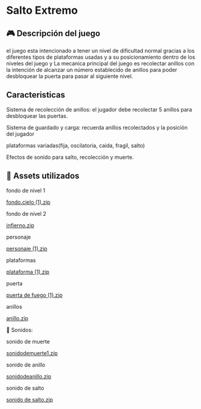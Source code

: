 # Salto Extremo

## 🎮 Descripción del juego

el juego esta intencionado a tener un nivel de dificultad normal gracias a los diferentes tipos de plataformas usadas y a su posicionamiento dentro de los niveles del juego y La mecanica principal del juego es recolectar anillos con la intención de alcanzar un número establecido de anillos para poder desbloquear la puerta para pasar al siguiente nivel.

## Caracteristicas

 Sistema de recolección de anillos: el jugador debe recolectar 5 anillos para desbloquear las puertas.

 Sistema de guardado y carga: recuerda anillos recolectados y la posición del jugador

 plataformas variadas(fija, oscilatoria, caida, fragil, salto)

 Efectos de sonido para salto, recolección y muerte.

## 🧩 Assets utilizados

fondo de nivel 1

[fondo.cielo (1).zip](https://github.com/user-attachments/files/21518238/fondo.cielo.1.zip)

fondo de nivel 2

[infierno.zip](https://github.com/user-attachments/files/21518225/infierno.zip)

personaje

[personaje (1).zip](https://github.com/user-attachments/files/21518242/personaje.1.zip)

plataformas

[plataforma (1).zip](https://github.com/user-attachments/files/21518244/plataforma.1.zip)


puerta

[puerta de fuego (1).zip](https://github.com/user-attachments/files/21518253/puerta.de.fuego.1.zip)


anillos

[anillo.zip](https://github.com/user-attachments/files/21518251/anillo.zip)


🎵 Sonidos:

sonido de muerte

[sonidodemuerte1.zip](https://github.com/user-attachments/files/21518259/sonidodemuerte1.zip)

sonido de anillo

[sonidodeanillo.zip](https://github.com/user-attachments/files/21518256/sonidodeanillo.zip)


sonido de salto

[sonido de salto.zip](https://github.com/user-attachments/files/21518266/sonido.de.salto.zip)




